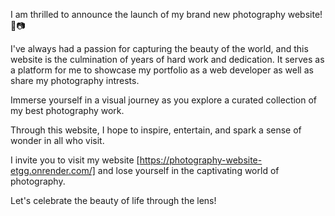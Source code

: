 I am thrilled to announce the launch of my brand new photography website! 🎉📷

I've always had a passion for capturing the beauty of the world, and this website is the culmination of years of hard work and dedication. It serves as a platform for me to showcase my portfolio as a web developer as well as share my photography intrests.

Immerse yourself in a visual journey as you explore a curated collection of my best photography work.

Through this website, I hope to inspire, entertain, and spark a sense of wonder in all who visit.

I invite you to visit my website [https://photography-website-etgg.onrender.com/] and lose yourself in the captivating world of photography.

Let's celebrate the beauty of life through the lens!
